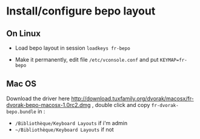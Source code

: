 Install/configure bepo layout
=============================

On Linux
--------
* Load bepo layout in session
    `loadkeys fr-bepo`

* Make it permanently, edit file `/etc/vconsole.conf` and put
    `KEYMAP=fr-bepo`

Mac OS
------
Download the driver here http://download.tuxfamily.org/dvorak/macosx/fr-dvorak-bepo-macosx-1.0rc2.dmg ,
double click and copy `fr-dvorak-bepo.bundle` in :
* `/Bibliothèque/Keyboard Layouts` if i'm admin
* `~/Bibliothèque/Keyboard Layouts` if not
